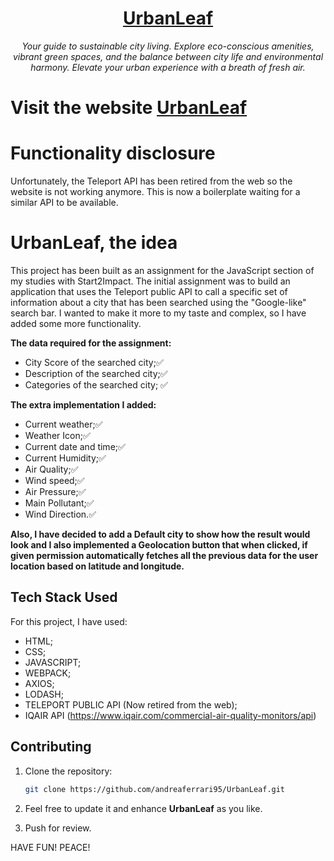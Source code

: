 <h1 align="center">
    <a target="_blank" href="https://urbanleaf.netlify.app/">UrbanLeaf
    </a>
</h1>

<p align="center">
  <i align="center">Your guide to sustainable city living. Explore eco-conscious amenities, vibrant green spaces, and the balance between city life and environmental harmony. Elevate your urban experience with a breath of fresh air.</i>
</p>

# Visit the website <a target="_blank" href="https://urbanleaf.netlify.app/">UrbanLeaf </a>

# Functionality disclosure

Unfortunately, the Teleport API has been retired from the web so the website is not working anymore. This is now a boilerplate waiting for a similar API to be available.


# UrbanLeaf, the idea

This project has been built as an assignment for the JavaScript section of my studies with Start2Impact. The initial assignment was to build an application that uses the Teleport public API to call a specific set of information about a city that has been searched
using the "Google-like" search bar. I wanted to make it more to my taste and complex, so I have added some more functionality.

**The data required for the assignment:**
- City Score of the searched city;✅
- Description of the searched city;✅
- Categories of the searched city; ✅

**The extra implementation I added:**
 - Current weather;✅
 - Weather Icon;✅
 - Current date and time;✅
 - Current Humidity;✅
 - Air Quality;✅
 - Wind speed;✅
 - Air Pressure;✅
 - Main Pollutant;✅
 - Wind Direction.✅

**Also, I have decided to add a Default city to show how the result would look and I also implemented a Geolocation button that when clicked, if given permission automatically fetches all the previous data for the user location based on latitude and longitude.**

## Tech Stack Used

For this project, I have used:
- HTML;
- CSS;
- JAVASCRIPT;
- WEBPACK;
- AXIOS;
- LODASH;
- TELEPORT PUBLIC API (Now retired from the web);
- IQAIR API (https://www.iqair.com/commercial-air-quality-monitors/api)




## Contributing

1. Clone the repository:

   ```bash
   git clone https://github.com/andreaferrari95/UrbanLeaf.git
   ```

2. Feel free to update it and enhance **UrbanLeaf** as you like.

3. Push for review.

HAVE FUN! PEACE!

